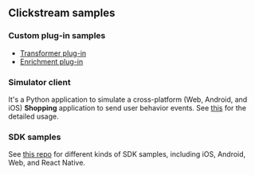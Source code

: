 ## Clickstream samples

### Custom plug-in samples

- [Transformer plug-in](./custom-plugins/custom-sdk-transformer/README.md)
- [Enrichment plug-in](./custom-plugins/custom-enrich/README.md)

### Simulator client
It's a Python application to simulate a cross-platform (Web, Android, and iOS) **Shopping** application to send user behavior events. See [this](./standalone-data-generator/README.md) for the detailed usage.

### SDK samples
See [this repo](https://github.com/aws-samples/clickstream-sdk-samples) for different kinds of SDK samples, including iOS, Android, Web, and React Native.